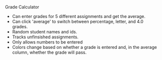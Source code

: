 Grade Calculator

* Can enter grades for 5 different assignments and get the average.
* Can click 'average' to switch between percentage, letter, and 4.0 grades.
* Random student names and ids.
* Tracks unfinsished assignments.
* Only allows numbers to be entered
* Colors change based on whether a grade is entered and, in the average column, whether the grade will pass.
